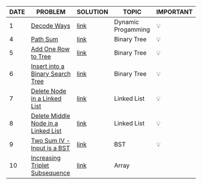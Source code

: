 | DATE | PROBLEM                                                                                                                   | SOLUTION                                                                                                               | TOPIC              | IMPORTANT |
| ---- | ------------------------------------------------------------------------------------------------------------------------- | ---------------------------------------------------------------------------------------------------------------------- | ------------------ | --------- |
| 1    | [Decode Ways](https://leetcode.com/problems/decode-ways/)                                                                 | [link]()                                                                                                               | Dynamic Progamming | 💡        |
| 4    | [Path Sum](https://leetcode.com/problems/path-sum/)                                                                       | [link](https://github.com/Shweta2024/LeetCode-Grind/blob/OCT4/OCT%20CHALLENGES/OCT-4_Path-Sum.cpp)                     | Binary Tree        | 💡        |
| 5    | [Add One Row to Tree](https://leetcode.com/problems/add-one-row-to-tree/)                                                 | [link](https://github.com/Shweta2024/LeetCode-Grind/blob/OCT5/OCT%20CHALLENGES/OCT-5_Add-One-Row-to-Tree.cpp)          | Binary Tree        | 💡        |
| 6    | [Insert into a Binary Search Tree](https://leetcode.com/problems/insert-into-a-binary-search-tree/)                       | [link](https://github.com/utkarsh006/LeetCode-Grind/blob/OCT6/OCT%20CHALLENGES/OCT-6_Insert-into-a-Binary-Search-Tree) | Binary Tree        | 💡        |
| 7    | [Delete Node in a Linked List](https://leetcode.com/problems/delete-node-in-a-linked-list/)                               | [link]()                                                                                                               | Linked List        | 💡        |
| 8    | [Delete Middle Node in a Linked List](https://leetcode.com/problems/delete-the-middle-node-of-a-linked-list/submissions/) | [link](https://github.com/utkarsh006/LeetCode-Grind/blob/OCT%20CHALLENGES/OCT-15_Delete_Middle_element.cpp)            | Linked List        | 💡        |
| 9    | [Two Sum IV - Input is a BST](https://leetcode.com/problems/two-sum-iv-input-is-a-bst/)                                   | [link]()                                                                                                               | BST                | 💡        |
| 10   | [Increasing Triplet Subsequence](https://leetcode.com/problems/increasing-triplet-subsequence/)                           | [link](https://github.com/utkarsh006/LeetCode-Grind/blob/OCT%20CHALLENGES/OCT-11_Increasing_Triplet_Subsequence.cpp)   | Array              |
